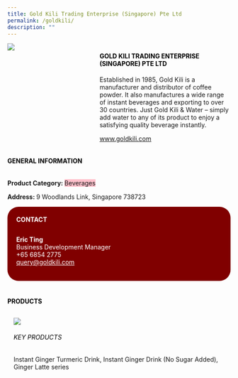 ```yaml
---
title: Gold Kili Trading Enterprise (Singapore) Pte Ltd
permalink: /goldkili/
description: ""
---
```

<div class="flex-paragraph">
		<!--hi there! this is a comment and will provide you with instructional guides-->
		<!--insert booth number here!-->
		<p style="text-transform: uppercase"></p></div>
			<div class="flex-container" style="display: flex; flex-wrap: wrap;">
				<!--insert DOWNLOAD link of company logo between the " marks!-->
			<div class="card sgds" style="flex: 1 1 40%; display: block;"><img src="https://drive.google.com/uc?export=download&amp;id=1vdhRNz7PrywXTE8SyyxljjRzpEB0xj4j"></div>
	<div class="card-sgds" style="flex: 1 1 58%; display: block; margin-left: 3px">
		<h4 style="text-transform: uppercase; color: black;"><!--insert the exhibitor's name between the <b> tags here--><b>Gold Kili Trading Enterprise (Singapore) Pte Ltd</b></h4><!--insert the exhibitor's description between the <p> tags here-->
		<p>Established in 1985, Gold Kili is a manufacturer and distributor of
coffee powder. It also manufactures a wide range of instant
beverages and exporting to over 30 countries. Just Gold Kili &amp; Water
– simply add water to any of its product to enjoy a satisfying quality
beverage instantly.</p>
		<!--insert the exhibitor's website link, making sure there is "https:// www." present please. make sure the entire https link goes in between the " marks-->
		<p><a href="https://www.goldkili.com" target="_blank">www.goldkili.com</a></p>
	</div>
</div>



<h4 style="text-transform: uppercase; color: black;"><b>General Information</b></h4>
<div class="flex-container" style="display: flex; flex-wrap: wrap;">
			<div class="card sgds" style="flex: 1 1 65%; display: block; align-self: stretch">
			<div class="flex-paragraph">
			<p><b>Product Category: </b><span style="background-color: pink; border-radius: 10 px;">Beverages</span></p> 
							<p><b></b></p>
			<p><b></b></p>
			<p style="margin-bottom: 10px;"><b> </b><!--insert all the exhibitor's potential business partners between the </b> and </p> here--></p>
				<p><b>Address: </b>9 Woodlands Link, Singapore 738723</p>
			</div>
		</div>
		<div class="card sgds" style="flex: 1 1 35%; padding: 10px; display: block; background-color: maroon; border-radius: 25px; align-self: center;">
		<h4 style="color: white; margin-top: 10px; margin-left: 10px;">CONTACT</h4>
		<div class="flex-paragraph">
			<p style="padding: 10px; color: white;"><b>Eric Ting</b><br><!-- designation-->Business Development Manager<br><!--contact number-->+65 6854 2775<br><!-- for linking purposes, insert their email after "mailto:"...--><a href="mailto:query@goldkili.com" style="color: white;"><!--...and also include the display email before </a> here-->query@goldkili.com</a></p>
					</div>
			</div>
</div>
	<br>
		<h4 style="text-transform: uppercase; color: black;"><b>products</b></h4>
<div style="display: flex; flex-wrap: wrap;">
&nbsp; <div class="card sgds" style="flex: 1 1 47%; margin: 10px; display: block;">
	<div class="flex-image" style="display: block;"><img src="https://drive.google.com/uc?export=download&amp;id=1-Ud-CBZJm7rZ6wrHksbmKEQZw_9UY2Ka"></div>
	<div class="flex-paragraph">
		<h6 style="text-transform: uppercase; color: black;">Key Products</h6>
	Instant Ginger Turmeric Drink, Instant Ginger Drink (No Sugar
Added), Ginger Latte series





<p></p></div></div></div>